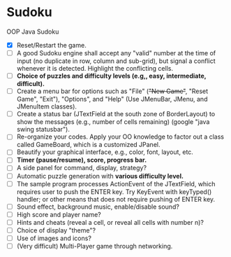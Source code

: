 # Sudoku
OOP Java Sudoku

- [x] Reset/Restart the game.
- [ ] A good Sudoku engine shall accept any "valid" number at the time of input (no duplicate in row, column and sub-grid), but signal a conflict whenever it is detected. Highlight the conflicting cells.
- [ ] **Choice of puzzles and difficulty levels (e.g,, easy, intermediate, difficult).**
- [ ] Create a menu bar for options such as "File" (~~"New Game"~~, "Reset Game", "Exit"), "Options", and "Help" (Use JMenuBar, JMenu, and JMenuItem classes).
- [ ] Create a status bar (JTextField at the south zone of BorderLayout) to show the messages (e.g., number of cells remaining) (google "java swing statusbar").
- [ ] Re-organize your codes. Apply your OO knowledge to factor out a class called GameBoard, which is a customized JPanel.
- [ ] Beautify your graphical interface, e.g., color, font, layout, etc.
- [ ] **Timer (pause/resume), score, progress bar.**
- [ ] A side panel for command, display, strategy?
- [ ] Automatic puzzle generation with **various difficulty level.**
- [ ] The sample program processes ActionEvent of the JTextField, which requires user to push the ENTER key. Try KeyEvent with keyTyped() handler; or other means that does not require pushing of ENTER key.
- [ ] Sound effect, background music, enable/disable sound?
- [ ] High score and player name?
- [ ] Hints and cheats (reveal a cell, or reveal all cells with number n)?
- [ ] Choice of display "theme"?
- [ ] Use of images and icons?
- [ ] (Very difficult) Multi-Player game through networking.
